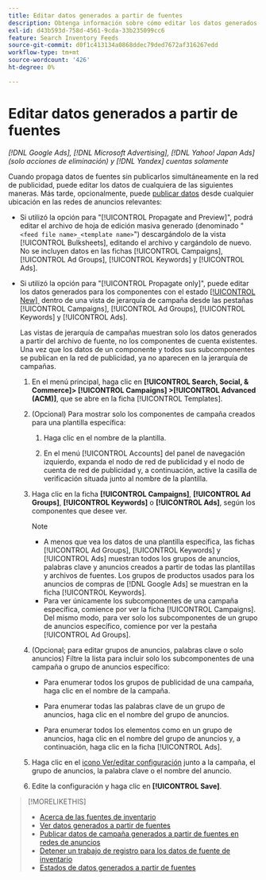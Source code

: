 ```yaml
---
title: Editar datos generados a partir de fuentes
description: Obtenga información sobre cómo editar los datos generados a partir de las fuentes de datos de inventario.
exl-id: d43b593d-758d-4561-9cda-33b235099cc6
feature: Search Inventory Feeds
source-git-commit: d0f1c413134a0868ddec79ded7672af316267edd
workflow-type: tm+mt
source-wordcount: '426'
ht-degree: 0%

---
```


# Editar datos generados a partir de fuentes

*[!DNL Google Ads], [!DNL Microsoft Advertising], [!DNL Yahoo! Japan Ads] (solo acciones de eliminación) y [!DNL Yandex] cuentas solamente*

Cuando propaga datos de fuentes sin publicarlos simultáneamente en la red de publicidad, puede editar los datos de cualquiera de las siguientes maneras. Más tarde, opcionalmente, puede [publicar datos](propagated-data-post.md) desde cualquier ubicación en las redes de anuncios relevantes:

* Si utilizó la opción para &quot;[!UICONTROL Propagate and Preview]&quot;, podrá editar el archivo de hoja de edición masiva generado (denominado &quot;`<feed file name>_<template name>`&quot;) descargándolo de la vista [!UICONTROL Bulksheets], editando el archivo y cargándolo de nuevo. No se incluyen datos en las fichas [!UICONTROL Campaigns], [!UICONTROL Ad Groups], [!UICONTROL Keywords] y [!UICONTROL Ads].

* Si utilizó la opción para &quot;[!UICONTROL Propagate only]&quot;, puede editar los datos generados para los componentes con el estado [[!UICONTROL New] &#x200B;](propagated-data-status.md) dentro de una vista de jerarquía de campaña desde las pestañas [!UICONTROL Campaigns], [!UICONTROL Ad Groups], [!UICONTROL Keywords] y [!UICONTROL Ads].

  Las vistas de jerarquía de campañas muestran solo los datos generados a partir del archivo de fuente, no los componentes de cuenta existentes. Una vez que los datos de un componente y todos sus subcomponentes se publican en la red de publicidad, ya no aparecen en la jerarquía de campañas.

   1. En el menú principal, haga clic en **[!UICONTROL Search, Social, & Commerce]> [!UICONTROL Campaigns] >[!UICONTROL Advanced (ACM)]**, que se abre en la ficha [!UICONTROL Templates].

   1. (Opcional) Para mostrar solo los componentes de campaña creados para una plantilla específica:

      1. Haga clic en el nombre de la plantilla.

      1. En el menú [!UICONTROL Accounts] del panel de navegación izquierdo, expanda el nodo de red de publicidad y el nodo de cuenta de red de publicidad y, a continuación, active la casilla de verificación situada junto al nombre de la plantilla.

   1. Haga clic en la ficha **[!UICONTROL Campaigns]**, **[!UICONTROL Ad Groups]**, **[!UICONTROL Keywords]** o **[!UICONTROL Ads]**, según los componentes que desee ver.

      >[!NOTE]
      >
      >* A menos que vea los datos de una plantilla específica, las fichas [!UICONTROL Ad Groups], [!UICONTROL Keywords] y [!UICONTROL Ads] muestran todos los grupos de anuncios, palabras clave y anuncios creados a partir de todas las plantillas y archivos de fuentes. Los grupos de productos usados para los anuncios de compras de [!DNL Google Ads] se muestran en la ficha [!UICONTROL Keywords].
      >* Para ver únicamente los subcomponentes de una campaña específica, comience por ver la ficha [!UICONTROL Campaigns]. Del mismo modo, para ver solo los subcomponentes de un grupo de anuncios específico, comience por ver la pestaña [!UICONTROL Ad Groups].

   1. (Opcional; para editar grupos de anuncios, palabras clave o solo anuncios) Filtre la lista para incluir solo los subcomponentes de una campaña o grupo de anuncios específico:

      * Para enumerar todos los grupos de publicidad de una campaña, haga clic en el nombre de la campaña.

      * Para enumerar todas las palabras clave de un grupo de anuncios, haga clic en el nombre del grupo de anuncios.

      * Para enumerar todos los elementos como en un grupo de anuncios, haga clic en el nombre del grupo de anuncios y, a continuación, haga clic en la ficha [!UICONTROL Ads].

   1. Haga clic en el [icono Ver/editar configuración](/help/search-social-commerce/assets/settings.png "Icono de ver/editar configuración") junto a la campaña, el grupo de anuncios, la palabra clave o el nombre del anuncio.

   1. Edite la configuración y haga clic en **[!UICONTROL Save]**.

>[!MORELIKETHIS]
>
>* [Acerca de las fuentes de inventario](inventory-feeds-about.md)
>* [Ver datos generados a partir de fuentes](propagated-data-view.md)
>* [Publicar datos de campaña generados a partir de fuentes en redes de anuncios](propagated-data-post.md)
>* [Detener un trabajo de registro para los datos de fuente de inventario](stop-job.md)
>* [Estados de datos generados a partir de fuentes](propagated-data-status.md)
